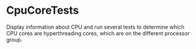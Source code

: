 # CpuCoreTests
Display information about CPU and run several tests to determine which CPU cores are hyperthreading cores, which are on the different processor group.
